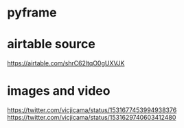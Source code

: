 # pyframe




# airtable source
https://airtable.com/shrC62ltqO0gUXVJK



# images and video
https://twitter.com/vicjicama/status/1531677453994938376
https://twitter.com/vicjicama/status/1531629740603412480
